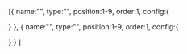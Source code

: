 [{
  name:"",
  type:"",
  position:1-9,
  order:1,
  config:{

  }
},
{
name:"",
type:"",
position:1-9,
order:1,
config:{

}
}
]
